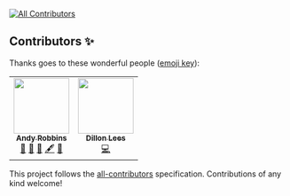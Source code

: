 
<!-- ALL-CONTRIBUTORS-BADGE:START - Do not remove or modify this section -->
[![All Contributors](https://img.shields.io/badge/all_contributors-2-orange.svg?style=flat-square)](#contributors-)
<!-- ALL-CONTRIBUTORS-BADGE:END -->
## Contributors ✨

Thanks goes to these wonderful people ([emoji key](https://allcontributors.org/docs/en/emoji-key)):

<!-- ALL-CONTRIBUTORS-LIST:START - Do not remove or modify this section -->
<!-- prettier-ignore-start -->
<!-- markdownlint-disable -->
<table>
  <tr>
    <td align="center"><a href="https://www.twitter.com/_wald0"><img src="https://avatars.githubusercontent.com/u/842644?v=4?s=100" width="100px;" alt=""/><br /><sub><b>Andy Robbins</b></sub></a><br /><a href="#ideas-andyrobbins" title="Ideas, Planning, & Feedback">🤔</a> <a href="#design-andyrobbins" title="Design">🎨</a> <a href="#blog-andyrobbins" title="Blogposts">📝</a> <a href="#content-andyrobbins" title="Content">🖋</a> <a href="https://github.com/BloodHoundAD/AzureHound/commits?author=andyrobbins" title="Documentation">📖</a></td>
    <td align="center"><a href="https://github.com/ddlees"><img src="https://avatars.githubusercontent.com/u/8984872?v=4?s=100" width="100px;" alt=""/><br /><sub><b>Dillon Lees</b></sub></a><br /><a href="https://github.com/BloodHoundAD/AzureHound/commits?author=ddlees" title="Code">💻</a></td>
  </tr>
</table>

<!-- markdownlint-restore -->
<!-- prettier-ignore-end -->

<!-- ALL-CONTRIBUTORS-LIST:END -->

This project follows the [all-contributors](https://github.com/all-contributors/all-contributors) specification. Contributions of any kind welcome!